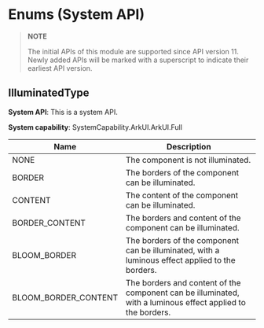 # Enums (System API)

>**NOTE**
>
>The initial APIs of this module are supported since API version 11. Newly added APIs will be marked with a superscript to indicate their earliest API version.

## IlluminatedType

**System API**: This is a system API.

**System capability**: SystemCapability.ArkUI.ArkUI.Full

| Name       | Description                             |
| --------- | ------------------------------- |
| NONE | The component is not illuminated.|
| BORDER | The borders of the component can be illuminated.|
| CONTENT | The content of the component can be illuminated.|
| BORDER_CONTENT | The borders and content of the component can be illuminated.|
| BLOOM_BORDER | The borders of the component can be illuminated, with a luminous effect applied to the borders.|
| BLOOM_BORDER_CONTENT | The borders and content of the component can be illuminated, with a luminous effect applied to the borders.|
